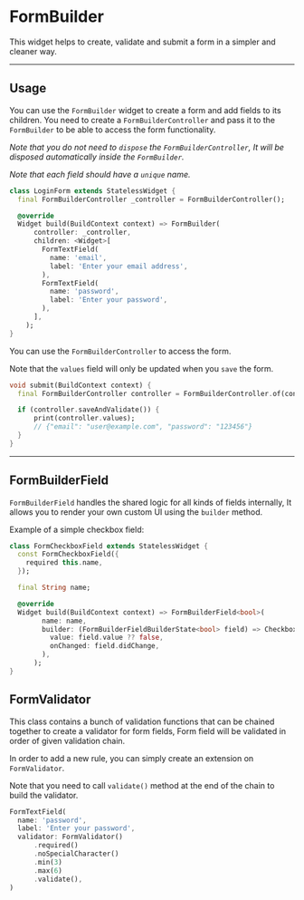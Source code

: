 # FormBuilder

This widget helps to create, validate and submit a form in a simpler and cleaner way.

---

## Usage

You can use the `FormBuilder` widget to create a form and add fields to its children. You need to create a `FormBuilderController` and pass it to the `FormBuilder` to be able to access the form functionality.

*Note that you do not need to `dispose` the `FormBuilderController`, It will be disposed automatically inside the `FormBuilder`.*

*Note that each field should have a `unique` name.*

```dart
class LoginForm extends StatelessWidget {
  final FormBuilderController _controller = FormBuilderController();

  @override
  Widget build(BuildContext context) => FormBuilder(
      controller: _controller,
      children: <Widget>[
        FormTextField(
          name: 'email',
          label: 'Enter your email address',
        ),
        FormTextField(
          name: 'password',
          label: 'Enter your password',
        ),
      ],
    );
}
```

You can use the `FormBuilderController` to access the form.

Note that the `values` field will only be updated when you `save` the form.

```dart
void submit(BuildContext context) {
  final FormBuilderController controller = FormBuilderController.of(context)!;

  if (controller.saveAndValidate()) {
      print(controller.values);
      // {"email": "user@example.com", "password": "123456"}
  }
}
```

---

## FormBuilderField

`FormBuilderField` handles the shared logic for all kinds of fields internally, It allows you to render your own custom UI using the `builder` method.

Example of a simple checkbox field:

```dart
class FormCheckboxField extends StatelessWidget {
  const FormCheckboxField({
    required this.name,
  });

  final String name;

  @override
  Widget build(BuildContext context) => FormBuilderField<bool>(
        name: name,
        builder: (FormBuilderFieldBuilderState<bool> field) => Checkbox(
          value: field.value ?? false,
          onChanged: field.didChange,
        ),
      );
}
```

## FormValidator

This class contains a bunch of validation functions that can be chained together to create a validator for form fields, Form field will be validated in order of given validation chain.

In order to add a new rule, you can simply create an extension on `FormValidator`.

Note that you need to call `validate()` method at the end of the chain to build the validator.

```dart
FormTextField(
  name: 'password',
  label: 'Enter your password',
  validator: FormValidator()
      .required()
      .noSpecialCharacter()
      .min(3)
      .max(6)
      .validate(),
)
```
